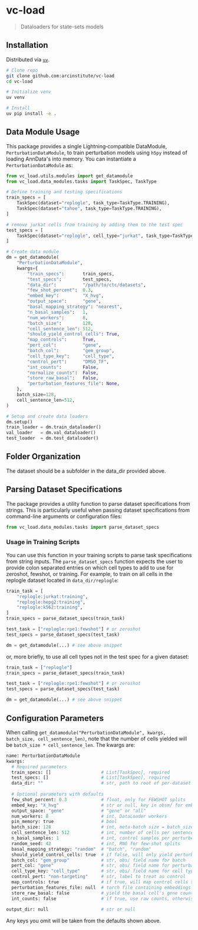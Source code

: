 # vc-load

> Dataloaders for state-sets models

## Installation

Distributed via [`uv`](https://docs.astral.sh/uv).

```bash
# Clone repo
git clone github.com:arcinstitute/vc-load
cd vc-load

# Initialize venv
uv venv

# Install
uv pip install -e .
```

## Data Module Usage

This package provides a single Lightning‐compatible DataModule, `PerturbationDataModule`, to train perturbation models using
`h5py` instead of loading AnnData's into memory. You can instantiate a `PerturbationDataModule` as:

```python
from vc_load.utils.modules import get_datamodule
from vc_load.data_modules.tasks import TaskSpec, TaskType

# Define training and testing specifications
train_specs = [
    TaskSpec(dataset="replogle", task_type=TaskType.TRAINING),
    TaskSpec(dataset="tahoe", task_type=TaskType.TRAINING),
]

# remove jurkat cells from training by adding them to the test spec
test_specs = [
    TaskSpec(dataset="replogle", cell_type="jurkat", task_type=TaskType.ZEROSHOT),
]

# Create data module
dm = get_datamodule(
    "PerturbationDataModule",
    kwargs={
        "train_specs":       train_specs,
        "test_specs":        test_specs,
        "data_dir":          "/path/to/ctc/datasets",
        "few_shot_percent":  0.3,
        "embed_key":         "X_hvg",
        "output_space":      "gene",
        "basal_mapping_strategy": "nearest",
        "n_basal_samples":   1,
        "num_workers":       8,
        "batch_size":        128,
        "cell_sentence_len": 512,
        "should_yield_control_cells": True,
        "map_controls":      True,
        "pert_col":          "gene",
        "batch_col":         "gem_group",
        "cell_type_key":     "cell_type",
        "control_pert":      "DMSO_TF",
        "int_counts":        False,
        "normalize_counts":  False,
        "store_raw_basal":   False,
        "perturbation_features_file": None,
    },
    batch_size=128,
    cell_sentence_len=512,
)

# Setup and create data loaders
dm.setup()
train_loader = dm.train_dataloader()
val_loader   = dm.val_dataloader()
test_loader  = dm.test_dataloader()
```

## Folder Organization

The dataset should be a subfolder in the data_dir provided above.

## Parsing Dataset Specifications

The package provides a utility function to parse dataset specifications from strings. This is particularly useful when passing dataset specifications from command-line arguments or configuration files:

```python
from vc_load.data_modules.tasks import parse_dataset_specs
```

### Usage in Training Scripts

You can use this function in your training scripts to parse task specifications from string inputs.
The `parse_dataset_specs` function expects the user to provide colon separated entries on which cell types
to add to use for zeroshot, fewshot, or training. For example, to train on all cells in the replogle dataset
located in `data_dir/replogle`:

```python
train_task = [
    "replogle:jurkat:training",
    "replogle:hepg2:training",
    "replogle:k562:training",
]
train_specs = parse_dataset_specs(train_task)

test_task = ["replogle:rpe1:fewshot"] # or zeroshot
test_specs = parse_dataset_specs(test_task)

dm = get_datamodule(...) # see above snippet
```

or, more briefly, to use all cell types not in the test spec for a given dataset:


```python
train_task = ["replogle"]
train_specs = parse_dataset_specs(train_task)

test_task = ["replogle:rpe1:fewshot"] # or zeroshot
test_specs = parse_dataset_specs(test_task)

dm = get_datamodule(...) # see above snippet
```


## Configuration Parameters

When calling `get_datamodule("PerturbationDataModule", kwargs, batch_size, cell_sentence_len)`, note that the number of cells 
yielded will be `batch_size * cell_sentence_len`. The kwargs are:

```python
name: PerturbationDataModule
kwargs:
  # Required parameters
  train_specs: []                   # List[TaskSpec], required
  test_specs: []                    # List[TaskSpec], required
  data_dir: ""                      # str, path to root of per-dataset subfolders
  
  # Optional parameters with defaults
  few_shot_percent: 0.3             # float, only for FEWSHOT splits
  embed_key: "X_hvg"                # str or null, key in obsm/ for embeddings
  output_space: "gene"              # "gene" or "all"
  num_workers: 8                    # int, DataLoader workers
  pin_memory: true                  # bool
  batch_size: 128                   # int, meta-batch size = batch_size × cell_sentence_len
  cell_sentence_len: 512            # int, number of cells per sentence
  n_basal_samples: 1                # int, control samples per perturbed cell
  random_seed: 42                   # int, RNG for few-shot splits
  basal_mapping_strategy: "random"  # "batch", "random"
  should_yield_control_cells: true  # if false, will only yield perturbed cells and their mapped control cells
  batch_col: "gem_group"            # str, obs/ field name for batch
  pert_col: "gene"                  # str, obs/ field name for perturbation
  cell_type_key: "cell_type"        # str, obs/ field name for cell type
  control_pert: "non-targeting"     # str, label to treat as control
  map_controls: true                # if true, will map control cells to other random control cells
  perturbation_features_file: null  # torch file containing embeddings for perturbations
  store_raw_basal: false            # yield the basal cell's gene counts in each batch
  int_counts: false                 # if true, use raw counts, otherwise use log counts
  
output_dir: null                    # str or null
```

Any keys you omit will be taken from the defaults shown above.

